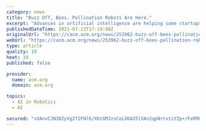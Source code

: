 ```yaml
---
category: news
title: "Buzz Off, Bees. Pollination Robots Are Here."
excerpt: "Advances in artificial intelligence are helping some startups develop another way to pollinate plants, which could increase yield compared with insects and human workers."
publishedDateTime: 2021-07-13T17:19:00Z
originalUrl: "https://cacm.acm.org/news/253962-buzz-off-bees-pollination-robots-are-here/fulltext"
webUrl: "https://cacm.acm.org/news/253962-buzz-off-bees-pollination-robots-are-here/fulltext"
type: article
quality: 19
heat: 19
published: false

provider:
  name: acm.org
  domain: acm.org

topics:
  - AI in Robotics
  - AI

secured: "sXAnvCJN30ZyVg2f2FNl6/XbtGMJznCoLXKA35lXAn2qpN+txtiYZp+/FeRMU1wmpL06nLHLfaz/yhrJeObet266fbSlGX2qFgAHNA7PcsN2ydNT/VWgX4AsXTySliP9D4MPLWh77QerKnKHGoGMlb1EQAoXXWTl/B9FQ64B2ZKMhUlvusrTpt64PrAJw/3sHogi1Cq30oKuD8IQEiuS/PjjJBvPRjF1WbWuzTYlr60dIbKsjLcdWfWNUeEBPyc7pgpSC9+gwl8StIB5h0d7KG9FYCz4OajZCyEHDcwRK3yDa2bb1iOlr1sctpUEaU3mDBWVcfjxRK+ycxvdRjCAhezND4vhDErB9wg8MkgKulc=;rpD+0U+qo6R47IqWnuQJdA=="
---
```


